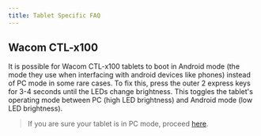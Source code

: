 ```yaml
---
title: Tablet Specific FAQ
---
```


## Wacom CTL-x100

It is possible for Wacom CTL-x100 tablets to boot in Android mode (the mode they use when interfacing with android devices like phones) instead of PC mode in some rare cases. To fix this, press
the outer 2 express keys for 3-4 seconds until the LEDs change brightness. This toggles the tablet's operating mode
between PC (high LED brightness) and Android mode (low LED brightness).

> If you are sure your tablet is in PC mode, proceed [here](#troubleshooting).
